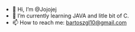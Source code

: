 - 👋 Hi, I’m @Jojojej
- 🌱 I’m currently learning JAVA and litle bit of C.
- 📫 How to reach me: bartoszgl10@gmail.com

<!---
Jojojej is a ✨ special ✨ repository because its `README.md` (this file) appears on your GitHub profile.
You can click the Preview link to take a look at your changes.
--->
